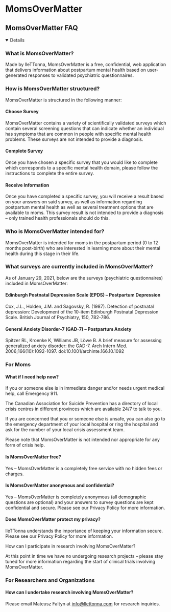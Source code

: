 # MomsOverMatter

## MomsOverMatter FAQ

<details open>

### What is MomsOverMatter?
Made by lleTTonna, MomsOverMatter is a free, confidential, web application that delivers information about postpartum mental health based on user-generated responses to validated psychiatric questionnaires.

### How is MomsOverMatter structured?

MomsOverMatter is structured in the following manner:

#### Choose Survey

MomsOverMatter contains a variety of scientifically validated surveys which contain several screening questions that can indicate whether an individual has symptoms that are common in people with specific mental health problems. These surveys are not intended to provide a diagnosis. 

#### Complete Survey

Once you have chosen a specific survey that you would like to complete which corresponds to a specific mental health domain, please follow the instructions to complete the entire survey. 

#### Receive Information 

Once you have completed a specific survey, you will receive a result based on your answers on said survey, as well as information regarding postpartum mental health as well as several treatment options that are available to moms. This survey result is not intended to provide a diagnosis – only trained health professionals should do this. 

### Who is MomsOverMatter intended for? 

MomsOverMatter is intended for moms in the postpartum period (0 to 12 months post-birth) who are interested in learning more about their mental health during this stage in their life.  

### What surveys are currently included in MomsOverMatter?

As of January 29, 2021, below are the surveys (psychiatric questionnaires) included in MomsOverMatter:

#### Edinburgh Postnatal Depression Scale (EPDS) – Postpartum Depression 

Cox, J.L., Holden, J.M. and Sagovsky, R. (1987). Detection of postnatal depression: Development of the 10-item Edinburgh Postnatal Depression Scale. British Journal of Psychiatry, 150, 782-786.

#### General Anxiety Disorder-7 (GAD-7) – Postpartum Anxiety 

Spitzer RL, Kroenke K, Williams JB, Löwe B. A brief measure for assessing generalized anxiety disorder: the GAD-7. Arch Intern Med. 2006;166(10):1092-1097. doi:10.1001/archinte.166.10.1092

### For Moms

#### What if I need help now?

If you or someone else is in immediate danger and/or needs urgent medical help, call Emergency 911.

The Canadian Association for Suicide Prevention has a directory of local crisis centres in different provinces which are available 24/7 to talk to you.

If you are concerned that you or someone else is unsafe, you can also go to the emergency department of your local hospital or ring the hospital and ask for the number of your local crisis assessment team.

Please note that MomsOverMatter is not intended nor appropriate for any form of crisis help. 

#### Is MomsOverMatter free? 

Yes – MomsOverMatter is a completely free service with no hidden fees or charges. 

#### Is MomsOverMatter anonymous and confidential?

Yes – MomsOverMatter is completely anonymous (all demographic questions are optional) and your answers to survey questions are kept confidential and secure. Please see our Privacy Policy for more information. 

#### Does MomsOverMatter protect my privacy? 

lleTTonna understands the importance of keeping your information secure. Please see our Privacy Policy for more information. 

How can I participate in research involving MomsOverMatter? 

At this point in time we have no undergoing research projects – please stay tuned for more information regarding the start of clinical trials involving MomsOverMatter.

### For Researchers and Organizations

#### How can I undertake research involving MomsOverMatter? 

Please email Mateusz Faltyn at info@llettonna.com for research inquiries. 

</details>
